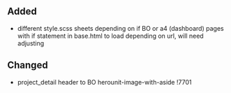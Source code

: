 ## Added

- different style.scss sheets depending on if BO or a4 (dashboard) pages with if statement in base.html to load depending on url, will need adjusting

## Changed

- project_detail header to BO herounit-image-with-aside !7701
